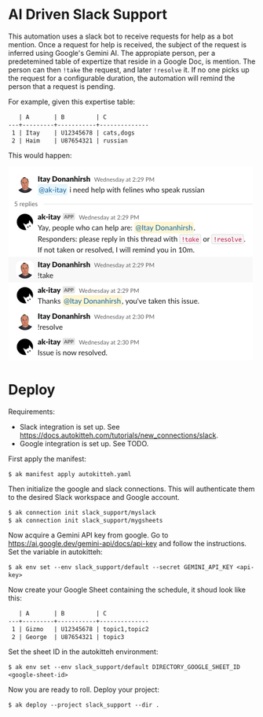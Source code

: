# AI Driven Slack Support

This automation uses a slack bot to receive requests for help as a bot mention. Once a request for help is received, the subject of the request is inferred using Google's Gemini AI. The appropiate person, per a predetemined table of expertize that reside in a Google Doc, is mention. The person can then `!take` the request, and later `!resolve` it. If no one picks up the request for a configurable duration, the automation will remind the person that a request is pending.

For example, given this expertise table:

```
   | A       | B         | C
---+---------+-----------+--------------
 1 | Itay    | U12345678 | cats,dogs
 2 | Haim    | U87654321 | russian
```

This would happen:

![demo](./demo.png)

# Deploy

Requirements:

- Slack integration is set up. See https://docs.autokitteh.com/tutorials/new_connections/slack.
- Google integration is set up. See TODO.

First apply the manifest:

```
$ ak manifest apply autokitteh.yaml
```

Then initialize the google and slack connections. This will authenticate them to the desired Slack workspace and Google account.

```
$ ak connection init slack_support/myslack
$ ak connection init slack_support/mygsheets
```

Now acquire a Gemini API key from google. Go to https://ai.google.dev/gemini-api/docs/api-key and follow the instructions.
Set the variable in autokitteh:

```
$ ak env set --env slack_support/default --secret GEMINI_API_KEY <api-key>
```

Now create your Google Sheet containing the schedule, it shoud look like this:

```
   | A       | B         | C
---+---------+-----------+--------------
 1 | Gizmo   | U12345678 | topic1,topic2
 2 | George  | U87654321 | topic3
```

Set the sheet ID in the autokitteh environment:

```
$ ak env set --env slack_support/default DIRECTORY_GOOGLE_SHEET_ID <google-sheet-id>
```

Now you are ready to roll. Deploy your project:

```
$ ak deploy --project slack_support --dir .
```
